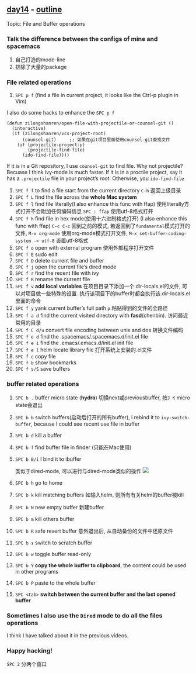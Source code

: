 ## [day14](https://emacs-china.org/t/21-emacs-14/738) - [outline](https://github.com/emacs-china/Spacemacs-rocks/tree/master/Season2/day14)

Topic: File and Buffer operations

### Talk the difference between the configs of mine and spacemacs

1. 自己打造的mode-line
2. 排除了大量的package

### File related operations

1. `SPC p f` (find a file in current project, it looks like the Ctrl-p plugin in Vim)

I also do some hacks to enhance the `SPC p f`

```elisp
(defun zilongshanren/open-file-with-projectile-or-counsel-git ()
  (interactive)
  (if (zilongshanren/vcs-project-root)
      (counsel-git)		;; 如果在git项目里面使用counsel-git查找文件
    (if (projectile-project-p)
        (projectile-find-file)
      (ido-find-file)))) 
```

If it is in a Git repository, I use `counsel-git` to find file. Why not projectile? Becuase I think ivy-mode is much faster. If it is in a proctile project, say it has a `.projectile` file in your project’s root. Otherwise, you `ido-find-file`

1. `SPC f f` to find a file start from the current directory    `C-h` 返回上级目录
2. `SPC f L` find the file across the **whole Mac system**
3. `SPC f l` find file literally(I also enhance this func with ffap)
   使用literally方式打开不会附加任何编码信息
   `SPC : ffap` 使用utf-8格式打开
4. `SPC f h` find file in hex mode(使用十六进制格式打开) (I also enhance this func with ffap)
   `C-c C-c` 回到之前的模式, 若返回到了`fundamental`模式打开的文件,  `M-x org-mode` 使用org-mode模式打开文件, `M-x set-buffer-coding-system -> utf-8` 设置utf-8格式
5. `SPC f o` open with external program 使用外部程序打开文件
6. `SPC f E` sudo edit
7. `SPC f D` delete current file and buffer
8. `SPC f j` open the current file’s dired mode 
9. `SPC f r` find the recent file with ivy
10. `SPC f R` rename the current file
11. `SPC f v` **add local variables**
    在项目目录下添加一个.dir-locals.el的文件, 可以对项目做一些特殊的设置. 执行该项目下的buffer时都会执行该.dir-locals.el里面的命令
12. `SPC f y` yank current buffer’s full path
    `p` 粘贴得到的文件的全路径
13. `SPC f a d` find the current visited directory with **fasd**(chenbin).
    访问最近常用的目录
14. `SPC f C d/u` convert file encoding between unix and dos 转换文件编码
15. `SPC f e d` find the .spacemacs/.spacemacs.d/init.el file
16. `SPC f e i` find the .emacs/.emacs.d/init.el init file
17. `SPC f e l` helm locate library file 打开系统上安装的.el文件
18. `SPC f c` copy file
19. `SPC f b` show bookmarks
20. `SPC f s/S` save buffers

### buffer related operations

1. `SPC b .` buffer micro state (**hydra**) 切换next或previousbuffer, 按`J K` micro state会退出

2. `SPC b b` switch buffers(启动后打开的所有buffer), i rebind it to `ivy-switch-buffer`, because I could see recent use file in buffer

3. `SPC b d` kill a buffer

4. `SPC b f` find buffer file in finder (只能在Mac使用)

5. `SPC b B/i` I bind it to ibuffer

   类似于dired-mode, 可以进行与dired-mode类似的操作
   ![](https://cdn.jsdelivr.net/gh/lisatiy/picbed-lisatiy@master/img/2020/1588388166408.png)

6. `SPC b h` go to home

7. `SPC b k` kill matching buffers 如输入helm, 则所有有关helm的buffer被kill

8. `SPC b N` new empty buffer 新建buffer

9. `SPC b m` kill others buffer

10. `SPC b R` safe revert buffer 意外退出后, 从自动备份的文件中还原文件

11. `SPC b s` switch to scratch buffer

12. `SPC b w` toggle buffer read-only

13. `SPC b Y` **copy the whole buffer to clipboard**, the content could be used in other programs

14. `SPC b P` paste to the whole buffer

15. `SPC <tab>` **switch between the current buffer and the last opened buffer**

### Sometimes I also use the `Dired` mode to do all the files operations

I think I have talked about it in the previous videos.

### Happy hacking!

`SPC 2` 分两个窗口